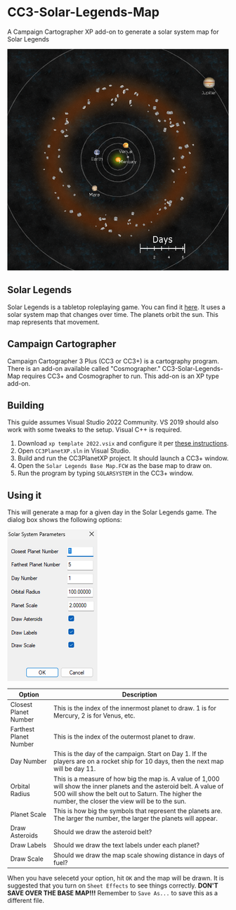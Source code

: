 # CC3-Solar-Legends-Map
A Campaign Cartographer XP add-on to generate a solar system map for Solar Legends

![Options Dialog](/Images/DemoMap.png)

## Solar Legends
Solar Legends is a tabletop roleplaying game.  You can find it [here](https://solarlegends.kertdawg.net/).  It uses a solar system map that changes over time.  The planets orbit the sun.  This map represents that movement.

## Campaign Cartographer
Campaign Cartographer 3 Plus (CC3 or CC3+) is a cartography program.  There is an add-on available called "Cosmographer."  CC3-Solar-Legends-Map requires CC3+ and Cosmographer to run.  This add-on is an XP type add-on.

## Building
This guide assumes Visual Studio 2022 Community.  VS 2019 should also work with some tweaks to the setup.  Visual C++ is required.

1. Download `xp template 2022.vsix` and configure it per [these instructions](https://cc.monsen.cc/blog/XP%20Template.html).
1. Open `CC3PlanetXP.sln` in Visual Studio.
1. Build and run the CC3PlanetXP project.  It should launch a CC3+ window.
1. Open the `Solar Legends Base Map.FCW` as the base map to draw on.
1. Run the program by typing `SOLARSYSTEM` in the CC3+ window.

##  Using it
This will generate a map for a given day in the Solar Legends game.  The dialog box shows the following options:

![Options Dialog](/Images/Options.png)

| Option | Description |
| --- | --- |
| Closest Planet Number | This is the index of the innermost planet to draw.  1 is for Mercury, 2 is for Venus, etc. |
| Farthest Planet Number | This is the index of the outermost planet to draw. |
| Day Number | This is the day of the campaign.  Start on Day 1.  If the players are on a rocket ship for 10 days, then the next map will be day 11. |
| Orbital Radius | This is a measure of how big the map is.  A value of 1,000 will show the inner planets and the asteroid belt.  A value of 500 will show the belt out to Saturn.  The higher the number, the closer the view will be to the sun. |
| Planet Scale | This is how big the symbols that represent the planets are.  The larger the number, the larger the planets will appear. |
| Draw Asteroids | Should we draw the asteroid belt? |
| Draw Labels | Should we draw the text labels under each planet? |
| Draw Scale | Should we draw the map scale showing distance in days of fuel? |

When you have selecetd your option, hit `OK` and the map will be drawn.  It is suggested that you turn on `Sheet Effects` to see things correctly.  **DON'T SAVE OVER THE BASE MAP!!!**  Remember to `Save As...` to save this as a different file.

